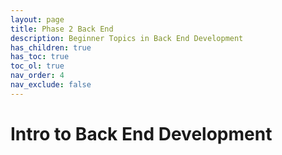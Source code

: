 ```yaml
---
layout: page
title: Phase 2 Back End
description: Beginner Topics in Back End Development
has_children: true
has_toc: true
toc_ol: true
nav_order: 4
nav_exclude: false
---
```

<!-- markdownlint-disable single-h1 -->
# Intro to Back End Development
